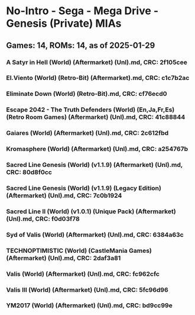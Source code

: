 # No-Intro - Sega - Mega Drive - Genesis (Private) MIAs
## Games: 14, ROMs: 14, as of 2025-01-29
### A Satyr in Hell (World) (Aftermarket) (Unl).md, CRC: 2f105cee
### El.Viento (World) (Retro-Bit) (Aftermarket).md, CRC: c1c7b2ac
### Eliminate Down (World) (Retro-Bit).md, CRC: cf76ecd0
### Escape 2042 - The Truth Defenders (World) (En,Ja,Fr,Es) (Retro Room Games) (Aftermarket) (Unl).md, CRC: 41c88844
### Gaiares (World) (Aftermarket) (Unl).md, CRC: 2c612fbd
### Kromasphere (World) (Aftermarket) (Unl).md, CRC: a254767b
### Sacred Line Genesis (World) (v1.1.9) (Aftermarket) (Unl).md, CRC: 80d8f0cc
### Sacred Line Genesis (World) (v1.1.9) (Legacy Edition) (Aftermarket) (Unl).md, CRC: 7c0b1924
### Sacred Line II (World) (v1.0.1) (Unique Pack) (Aftermarket) (Unl).md, CRC: f0d03f78
### Syd of Valis (World) (Aftermarket) (Unl).md, CRC: 6384a63c
### TECHNOPTIMISTIC (World) (CastleMania Games) (Aftermarket) (Unl).md, CRC: 2daf3a81
### Valis (World) (Aftermarket) (Unl).md, CRC: fc962cfc
### Valis III (World) (Aftermarket) (Unl).md, CRC: 5fc96d96
### YM2017 (World) (Aftermarket) (Unl).md, CRC: bd9cc99e
